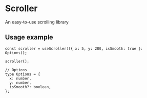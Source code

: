 # Scroller

An easy-to-use scrolling library

## Usage example

```
const scroller = useScroller(({ x: 5, y: 200, isSmooth: true }: Options));

scroller();

// Options
type Options = {
  x: number,
  y: number,
  isSmooth?: boolean,
};
```

